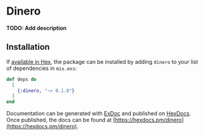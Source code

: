 # Dinero

**TODO: Add description**

## Installation

If [available in Hex](https://hex.pm/docs/publish), the package can be installed
by adding `dinero` to your list of dependencies in `mix.exs`:

```elixir
def deps do
  [
    {:dinero, "~> 0.1.0"}
  ]
end
```

Documentation can be generated with [ExDoc](https://github.com/elixir-lang/ex_doc)
and published on [HexDocs](https://hexdocs.pm). Once published, the docs can
be found at [https://hexdocs.pm/dinero](https://hexdocs.pm/dinero).

